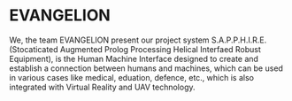 # EVANGELION
We, the team EVANGELION present our project system S.A.P.P.H.I.R.E. (Stocaticated Augmented Prolog Processing Helical Interfaed Robust Equipment), is the Human Machine Interface designed to create and establish a connection between humans and machines, which can be used in various cases like medical, eduation, defence, etc., which is also integrated with Virtual Reality and UAV technology.
